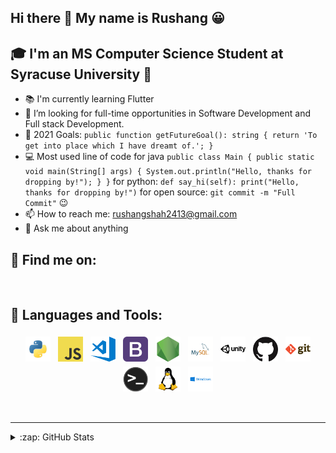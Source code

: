 ## Hi there 👋 My name is Rushang 😀

## 🎓 I'm an MS Computer Science Student at Syracuse University 🍊

- 📚 I'm currently learning Flutter  
- 👯 I’m looking for full-time opportunities in Software Development and Full stack Development.
- 🥅 2021 Goals: `public function getFutureGoal(): string
    {
        return 'To get into place which I have dreamt of.';
    }`
- :computer: Most used line of code for java `public class Main {
    public static void main(String[] args) {
        System.out.println("Hello, thanks for dropping by!");
    }
}` 
 for python:   `def say_hi(self):
        print("Hello, thanks for dropping by!")`
 for open source: `git commit -m "Full Commit"` 😉
- 📫 How to reach me: rushangshah2413@gmail.com
- 💬 Ask me about anything


## :email: Find me on:

<!--
[<img align="left" alt="Rushang's Twitter | Twitter" width="22px" src="https://cdn.jsdelivr.net/npm/simple-icons@v3/icons/twitter.svg" />][twitter]
[<img align="left" alt="Rusahng's LinkedIn | LinkedIn" width="22px" src="https://cdn.jsdelivr.net/npm/simple-icons@v3/icons/linkedin.svg" />][linkedin]
[<img align="left" alt="Rushang's mail | Mail" width="40px" src="https://cdn.jsdelivr.net/npm/simple-icons@v3/icons/gmail.svg" />][mail]
-->



<br />

## 🧰 Languages and Tools:
<p align="center">
<img src="https://raw.githubusercontent.com/github/explore/80688e429a7d4ef2fca1e82350fe8e3517d3494d/topics/python/python.png" alt="Python" height="40" style="vertical-align:top; margin:4px">
<img src="https://raw.githubusercontent.com/github/explore/80688e429a7d4ef2fca1e82350fe8e3517d3494d/topics/javascript/javascript.png" alt="Javascript" height="40" style="vertical-align:top; margin:4px">
<img src="https://raw.githubusercontent.com/github/explore/80688e429a7d4ef2fca1e82350fe8e3517d3494d/topics/visual-studio-code/visual-studio-code.png" alt="VS Code" height="40" style="vertical-align:top; margin:4px">
<img src="https://raw.githubusercontent.com/github/explore/80688e429a7d4ef2fca1e82350fe8e3517d3494d/topics/bootstrap/bootstrap.png" alt="Bootstrap" height="40" style="vertical-align:top; margin:4px">
<img src="https://raw.githubusercontent.com/github/explore/80688e429a7d4ef2fca1e82350fe8e3517d3494d/topics/nodejs/nodejs.png" alt="NodeJS" height="40" style="vertical-align:top; margin:4px">
<img src="https://raw.githubusercontent.com/github/explore/80688e429a7d4ef2fca1e82350fe8e3517d3494d/topics/mysql/mysql.png" alt="MySQL" height="40" style="vertical-align:top; margin:4px">
 <img src="https://raw.githubusercontent.com/github/explore/80688e429a7d4ef2fca1e82350fe8e3517d3494d/topics/unity/unity.png" alt="Unity" height="40" style="vertical-align:top; margin:4px">
<img src="https://raw.githubusercontent.com/github/explore/78df643247d429f6cc873026c0622819ad797942/topics/github/github.png" alt="Github" height="40" style="vertical-align:top; margin:4px">
<img src="https://raw.githubusercontent.com/github/explore/80688e429a7d4ef2fca1e82350fe8e3517d3494d/topics/git/git.png" alt="Git" height="40" style="vertical-align:top; margin:4px">
<img src="https://raw.githubusercontent.com/github/explore/80688e429a7d4ef2fca1e82350fe8e3517d3494d/topics/terminal/terminal.png" alt="Terminal" height="40" style="vertical-align:top; margin:4px">
<img src="https://raw.githubusercontent.com/github/explore/80688e429a7d4ef2fca1e82350fe8e3517d3494d/topics/linux/linux.png" alt="Linux" height="40" style="vertical-align:top; margin:4px" alt="Windows" height="40" style="vertical-align:top; margin:4px">
<img src="https://raw.githubusercontent.com/github/explore/80688e429a7d4ef2fca1e82350fe8e3517d3494d/topics/windows/windows.png" alt="Windows" height="40" style="vertical-align:top; margin:4px">

</p>

<br />


---

<details>
  <summary>:zap: GitHub Stats</summary>

 [![Rushang's github stats](https://github-readme-stats.vercel.app/api?username=RushangShah13&theme=buefy&hide=contribs,prs&show_icons=true)](https://github.com/anuraghazra/github-readme-stats)

[![Readme Card](https://github-readme-stats.vercel.app/api/pin/?username=RushangShah13&theme=buefy&repo=github-readme-stats)](https://github.com/anuraghazra/github-readme-stats)

[![Top Langs](https://github-readme-stats.vercel.app/api/top-langs/?username=RushangShah13&theme=buefy&layout=compact&langs_count=5&&hide=SCSS)](https://github.com/anuraghazra/github-readme-stats)


</details>






[twitter]: https://twitter.com/Rushang70766818
[instagram]: https://www.instagram.com/rushang2413/
[linkedin]: https://www.linkedin.com/in/rushang-shah13/
[photoes]: https://github.com/badges/shields
[mail]: mailto:rushangshah2413@gmail.com
